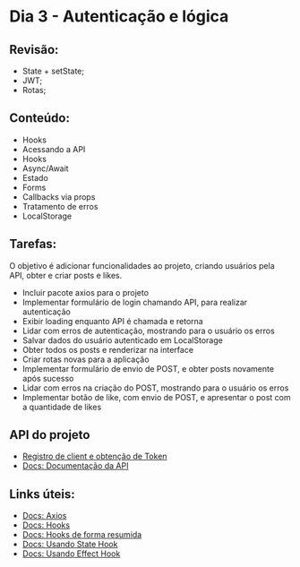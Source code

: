 # Dia 3 - Autenticação e lógica

## Revisão:
- State + setState;
- JWT;
- Rotas;

## Conteúdo:
- Hooks
- Acessando a API
- Hooks
- Async/Await
- Estado
- Forms
- Callbacks via props
- Tratamento de erros
- LocalStorage

## Tarefas:
O objetivo é adicionar funcionalidades ao projeto, criando usuários pela API, obter e criar posts e likes. 

- Incluir pacote axios para o projeto
- Implementar formulário de login chamando API, para realizar autenticação
- Exibir loading enquanto API é chamada e retorna
- Lidar com erros de autenticação, mostrando para o usuário os erros
- Salvar dados do usuário autenticado em LocalStorage
- Obter todos os posts e renderizar na interface
- Criar rotas novas para a aplicação
- Implementar formulário de envio de POST, e obter posts novamente após sucesso
- Lidar com erros na criação do POST, mostrando para o usuário os erros
- Implementar botão de like, com envio de POST, e apresentar o post com a quantidade de likes

## API do projeto
- [Registro de client e obtenção de Token](https://instagram--clone--api.herokuapp.com/client/register)
- [Docs: Documentação da API](https://documenter.getpostman.com/view/17473013/UUy38mGg)

## Links úteis:
- [Docs: Axios](https://axios-http.com/docs/intro)
- [Docs: Hooks](https://pt-br.reactjs.org/docs/hooks-intro.html)
- [Docs: Hooks de forma resumida](https://pt-br.reactjs.org/docs/hooks-overview.html)
- [Docs: Usando State Hook](https://pt-br.reactjs.org/docs/hooks-state.html)
- [Docs: Usando Effect Hook](https://pt-br.reactjs.org/docs/hooks-effect.html)
